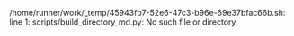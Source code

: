 /home/runner/work/_temp/45943fb7-52e6-47c3-b96e-69e37bfac66b.sh: line 1: scripts/build_directory_md.py: No such file or directory
